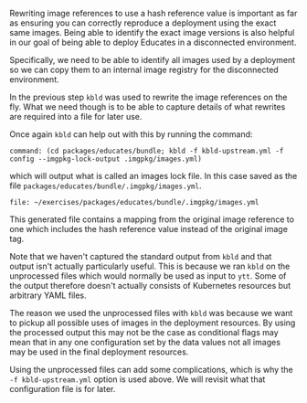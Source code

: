 Rewriting image references to use a hash reference value is important as far
as ensuring you can correctly reproduce a deployment using the exact same
images. Being able to identify the exact image versions is also helpful in
our goal of being able to deploy Educates in a disconnected environment.

Specifically, we need to be able to identify all images used by a deployment
so we can copy them to an internal image registry for the disconnected
environment.

In the previous step ``kbld`` was used to rewrite the image references on the
fly. What we need though is to be able to capture details of what rewrites are
required into a file for later use.

Once again ``kbld`` can help out with this by running the command:

```terminal:execute
command: (cd packages/educates/bundle; kbld -f kbld-upstream.yml -f config --imgpkg-lock-output .imgpkg/images.yml)
```

which will output what is called an images lock file. In this case saved as
the file ``packages/educates/bundle/.imgpkg/images.yml``.

```editor:open-file
file: ~/exercises/packages/educates/bundle/.imgpkg/images.yml
```

This generated file contains a mapping from the original image reference
to one which includes the hash reference value instead of the original image
tag.

Note that we haven't captured the standard output from ``kbld`` and that
output isn't actually particularly useful. This is because we ran ``kbld`` on
the unprocessed files which would normally be used as input to ``ytt``. Some
of the output therefore doesn't actually consists of Kubernetes resources but
arbitrary YAML files.

The reason we used the unprocessed files with ``kbld`` was because we want to
pickup all possible uses of images in the deployment resources. By using the
processed output this may not be the case as conditional flags may mean that
in any one configuration set by the data values not all images may be used in
the final deployment resources.

Using the unprocessed files can add some complications, which is why the
``-f kbld-upstream.yml`` option is used above. We will revisit what that
configuration file is for later.

